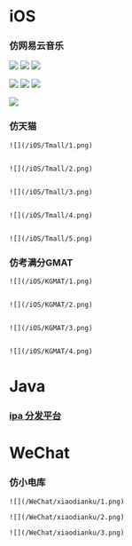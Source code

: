 # iOS

### 仿网易云音乐

![](/iOS/Music163/1.png)		![](/iOS/Music163/2.png)		![](/iOS/Music163/3.png)

![](/iOS/Music163/4.png)		![](/iOS/Music163/5.png)		![](/iOS/Music163/6.png)

![](/iOS/Music163/7.png)


### 仿天猫

    ![](/iOS/Tmall/1.png)


    ![](/iOS/Tmall/2.png)


    ![](/iOS/Tmall/3.png)


    ![](/iOS/Tmall/4.png)


    ![](/iOS/Tmall/5.png)


### 仿考满分GMAT

    ![](/iOS/KGMAT/1.png)


    ![](/iOS/KGMAT/2.png)


    ![](/iOS/KGMAT/3.png)


    ![](/iOS/KGMAT/4.png)






# Java

### [ipa 分发平台](https://hublot.wang:8080)






# WeChat

### 仿小电库

	![](/WeChat/xiaodianku/1.png)

	![](/WeChat/xiaodianku/2.png)

	![](/WeChat/xiaodianku/3.png)
